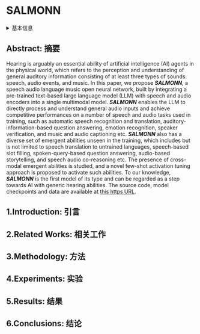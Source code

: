 # SALMONN

<details>
<summary>基本信息</summary>

- 标题: "SALMONN: Towards Generic Hearing Abilities for Large Language Models"
- 作者:
  - 01 Changli Tang,
  - 02 Wenyi Yu,
  - 03 Guangzhi Sun,
  - 04 Xianzhao Chen,
  - 05 Tian Tan,
  - 06 Wei Li,
  - 07 Lu Lu,
  - 08 Zejun Ma,
  - 09 Chao Zhang
- 链接:
  - [ArXiv](https://arxiv.org/abs/2310.13289)
  - [Publication](https://openreview.net/forum?id=14rn7HpKVk) ICLR 2024
  - [Github](https://github.com/bytedance/SALMONN)
  - [Demo](https://bytedance.github.io/SALMONN/)
- 文件:
  - [ArXiv](_PDF/2310.13289v2__SALMONN__Towards_Generic_Hearing_Abilities_for_Large_Language_Models.pdf)
  - [Publication](_PDF/2310.13289p0__SALMONN__ICLR2024.pdf)

</details>

## Abstract: 摘要

Hearing is arguably an essential ability of artificial intelligence (AI) agents in the physical world, which refers to the perception and understanding of general auditory information consisting of at least three types of sounds: speech, audio events, and music.
In this paper, we propose ***SALMONN***, a speech audio language music open neural network, built by integrating a pre-trained text-based large language model (LLM) with speech and audio encoders into a single multimodal model.
***SALMONN*** enables the LLM to directly process and understand general audio inputs and achieve competitive performances on a number of speech and audio tasks used in training, such as automatic speech recognition and translation, auditory-information-based question answering, emotion recognition, speaker verification, and music and audio captioning etc.
***SALMONN*** also has a diverse set of emergent abilities unseen in the training, which includes but is not limited to speech translation to untrained languages, speech-based slot filling, spoken-query-based question answering, audio-based storytelling, and speech audio co-reasoning etc.
The presence of cross-modal emergent abilities is studied, and a novel few-shot activation tuning approach is proposed to activate such abilities.
To our knowledge, ***SALMONN*** is the first model of its type and can be regarded as a step towards AI with generic hearing abilities.
The source code, model checkpoints and data are available at [this https URL](https://github.com/bytedance/SALMONN).

## 1.Introduction: 引言

## 2.Related Works: 相关工作

## 3.Methodology: 方法

## 4.Experiments: 实验

## 5.Results: 结果

## 6.Conclusions: 结论